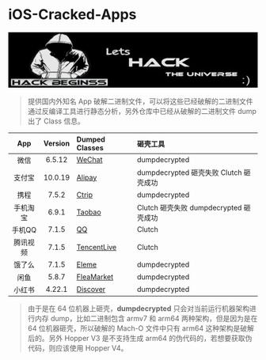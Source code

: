 # iOS-Cracked-Apps

<p align="center">

<img src="Images/banner.jpg" alt="Debug" title="Debug"/>

</p>

> 提供国内外知名 App 破解二进制文件，可以将这些已经破解的二进制文件通过反编译工具进行静态分析，另外仓库中已经从破解的二进制文件 dump 出了 Class 信息。

| App | Version | Dumped Classes | 砸壳工具 | 
|:-------:|:-------:|:------|:------|
| 微信 | 6.5.12 | [WeChat](./DumpedClasses/WeChat/) | dumpdecrypted |
| 支付宝| 10.0.19 | [Alipay](./DumpedClasses/Alipay/) | dumpdecrypted 砸壳失败 Clutch 砸壳成功 |
| 携程 | 7.5.2 | [Ctrip](./DumpedClasses/Ctrip/) | dumpdecrypted |
| 手机淘宝 | 6.9.1 | [Taobao](./DumpedClasses/Taobao/) | Clutch 砸壳失败 dumpdecrypted 砸壳成功|
| 手机QQ | 7.1.5 | [QQ](./DumpedClasses/QQ/) | Clutch |
| 腾讯视频 | 7.1.5 | [TencentLive](./DumpedClasses/TencentLive/) | Clutch |
| 饿了么 | 7.1.5 | [Eleme](./DumpedClasses/Eleme/) | dumpdecrypted |
| 闲鱼 | 5.8.7 | [FleaMarket](./DumpedClasses/FleaMarket/) | dumpdecrypted |
| 小红书 | 4.22.1 | [Discover](./DumpedClasses/Discover/) | dumpdecrypted |


> 由于是在 64 位机器上砸壳，**dumpdecrypted** 只会对当前运行机器架构进行内存 dump，比如二进制包含 armv7 和 arm64 两种架构，但是因为是在 64 位机器砸壳，所以破解的 Mach-O 文件中只有 arm64 这种架构是破解后的。另外 Hopper V3 是不支持生成 arm64 的伪代码的，若想要获取伪代码，则应该使用 Hopper V4。